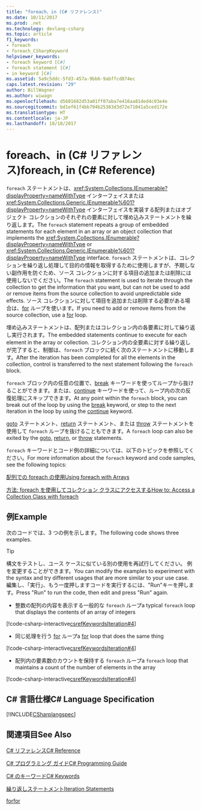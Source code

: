 ```yaml
---
title: "foreach、in (C# リファレンス)"
ms.date: 10/11/2017
ms.prod: .net
ms.technology: devlang-csharp
ms.topic: article
f1_keywords:
- foreach
- foreach_CSharpKeyword
helpviewer_keywords:
- foreach keyword [C#]
- foreach statement [C#]
- in keyword [C#]
ms.assetid: 5a9c5ddc-5fd3-457a-9bb6-9abffcd874ec
caps.latest.revision: "29"
author: BillWagner
ms.author: wiwagn
ms.openlocfilehash: d5601682d53a01ff07aba7e416aa81ded4c03e4e
ms.sourcegitcommit: bd1ef61f4bb794b25383d3d72e71041a5ced172e
ms.translationtype: HT
ms.contentlocale: ja-JP
ms.lasthandoff: 10/18/2017
---
```

# <a name="foreach-in-c-reference"></a><span data-ttu-id="a5182-102">foreach、in (C# リファレンス)</span><span class="sxs-lookup"><span data-stu-id="a5182-102">foreach, in (C# Reference)</span></span>
<span data-ttu-id="a5182-103">`foreach` ステートメントは、<xref:System.Collections.IEnumerable?displayProperty=nameWithType> インターフェイスまたは <xref:System.Collections.Generic.IEnumerable%601?displayProperty=nameWithType> インターフェイスを実装する配列またはオブジェクト コレクションのそれぞれの要素に対して埋め込みステートメントを繰り返します。</span><span class="sxs-lookup"><span data-stu-id="a5182-103">The `foreach` statement repeats a group of embedded statements for each element in an array or an object collection that implements the <xref:System.Collections.IEnumerable?displayProperty=nameWithType> or <xref:System.Collections.Generic.IEnumerable%601?displayProperty=nameWithType> interface.</span></span> <span data-ttu-id="a5182-104">`foreach` ステートメントは、コレクションを繰り返し処理して目的の情報を取得するために使用しますが、予期しない副作用を防ぐため、ソース コレクションに対する項目の追加または削除には使用しないでください。</span><span class="sxs-lookup"><span data-stu-id="a5182-104">The `foreach` statement is used to iterate through the collection to get the information that you want, but can not be used to add or remove items from the source collection to avoid unpredictable side effects.</span></span> <span data-ttu-id="a5182-105">ソース コレクションに対して項目を追加または削除する必要がある場合は、[for](for.md) ループを使います。</span><span class="sxs-lookup"><span data-stu-id="a5182-105">If you need to add or remove items from the source collection, use a [for](for.md) loop.</span></span>
  
 <span data-ttu-id="a5182-106">埋め込みステートメントは、配列またはコレクション内の各要素に対して繰り返し実行されます。</span><span class="sxs-lookup"><span data-stu-id="a5182-106">The embedded statements continue to execute for each element in the array or collection.</span></span> <span data-ttu-id="a5182-107">コレクション内の全要素に対する繰り返しが完了すると、制御は、`foreach` ブロックに続く次のステートメントに移動します。</span><span class="sxs-lookup"><span data-stu-id="a5182-107">After the iteration has been completed for all the elements in the collection, control is transferred to the next statement following the `foreach` block.</span></span>
  
 <span data-ttu-id="a5182-108">`foreach` ブロック内の任意の位置で、[break](break.md) キーワードを使ってループから抜けることができます。または、[continue](continue.md) キーワードを使って、ループ内の次の反復処理にスキップできます。</span><span class="sxs-lookup"><span data-stu-id="a5182-108">At any point within the `foreach` block, you can break out of the loop by using the [break](break.md) keyword, or step to the next iteration in the loop by using the [continue](continue.md) keyword.</span></span>

 <span data-ttu-id="a5182-109">[goto](goto.md) ステートメント、[return](return.md) ステートメント、または [throw](throw.md) ステートメントを使用して `foreach` ループを抜けることもできます。</span><span class="sxs-lookup"><span data-stu-id="a5182-109">A `foreach` loop can also be exited by the [goto](goto.md), [return](return.md), or [throw](throw.md) statements.</span></span>

 <span data-ttu-id="a5182-110">`foreach` キーワードとコード例の詳細については、以下のトピックを参照してください。</span><span class="sxs-lookup"><span data-stu-id="a5182-110">For more information about the `foreach` keyword and code samples, see the following topics:</span></span>  

 [<span data-ttu-id="a5182-111">配列での foreach の使用</span><span class="sxs-lookup"><span data-stu-id="a5182-111">Using foreach with Arrays</span></span>](../../programming-guide/arrays/using-foreach-with-arrays.md)  

 [<span data-ttu-id="a5182-112">方法: foreach を使用してコレクション クラスにアクセスする</span><span class="sxs-lookup"><span data-stu-id="a5182-112">How to: Access a Collection Class with foreach</span></span>](../../programming-guide/classes-and-structs/how-to-access-a-collection-class-with-foreach.md)  

## <a name="example"></a><span data-ttu-id="a5182-113">例</span><span class="sxs-lookup"><span data-stu-id="a5182-113">Example</span></span>
 <span data-ttu-id="a5182-114">次のコードでは、3 つの例を示します。</span><span class="sxs-lookup"><span data-stu-id="a5182-114">The following code shows three examples.</span></span>

> [!TIP]
> <span data-ttu-id="a5182-115">構文をテストし、ユース ケースに似ている別の使用を再試行してください。 例を変更することができます。</span><span class="sxs-lookup"><span data-stu-id="a5182-115">You can modify the examples to experiment with the syntax and try different usages that are more similar to your use case.</span></span> <span data-ttu-id="a5182-116">編集し、「実行」、もう一度押しますコードを実行するには、"Run"キーを押します。</span><span class="sxs-lookup"><span data-stu-id="a5182-116">Press "Run" to run the code, then edit and press "Run" again.</span></span>

-   <span data-ttu-id="a5182-117">整数の配列の内容を表示する一般的な `foreach` ループ</span><span class="sxs-lookup"><span data-stu-id="a5182-117">a typical `foreach` loop that displays the contents of an array of integers</span></span>

[!code-csharp-interactive[csrefKeywordsIteration#4](./codesnippet/CSharp/foreach-in_1.cs#L12-L26)]

-   <span data-ttu-id="a5182-118">同じ処理を行う [for](../../../csharp/language-reference/keywords/for.md) ループ</span><span class="sxs-lookup"><span data-stu-id="a5182-118">a [for](../../../csharp/language-reference/keywords/for.md) loop that does the same thing</span></span>

[!code-csharp-interactive[csrefKeywordsIteration#4](./codesnippet/CSharp/foreach-in_1.cs#L31-L46)]

-   <span data-ttu-id="a5182-119">配列内の要素数のカウントを保持する `foreach` ループ</span><span class="sxs-lookup"><span data-stu-id="a5182-119">a `foreach` loop that maintains a count of the number of elements in the array</span></span>

[!code-csharp-interactive[csrefKeywordsIteration#4](./codesnippet/CSharp/foreach-in_1.cs#L51-L69)]
 
## <a name="c-language-specification"></a><span data-ttu-id="a5182-120">C# 言語仕様</span><span class="sxs-lookup"><span data-stu-id="a5182-120">C# Language Specification</span></span>
[!INCLUDE[CSharplangspec](~/includes/csharplangspec-md.md)]

## <a name="see-also"></a><span data-ttu-id="a5182-121">関連項目</span><span class="sxs-lookup"><span data-stu-id="a5182-121">See Also</span></span>  

[<span data-ttu-id="a5182-122">C# リファレンス</span><span class="sxs-lookup"><span data-stu-id="a5182-122">C# Reference</span></span>](../index.md)

[<span data-ttu-id="a5182-123">C# プログラミング ガイド</span><span class="sxs-lookup"><span data-stu-id="a5182-123">C# Programming Guide</span></span>](../../programming-guide/index.md)

[<span data-ttu-id="a5182-124">C# のキーワード</span><span class="sxs-lookup"><span data-stu-id="a5182-124">C# Keywords</span></span>](index.md)

[<span data-ttu-id="a5182-125">繰り返しステートメント</span><span class="sxs-lookup"><span data-stu-id="a5182-125">Iteration Statements</span></span>](iteration-statements.md)

[<span data-ttu-id="a5182-126">for</span><span class="sxs-lookup"><span data-stu-id="a5182-126">for</span></span>](for.md)
